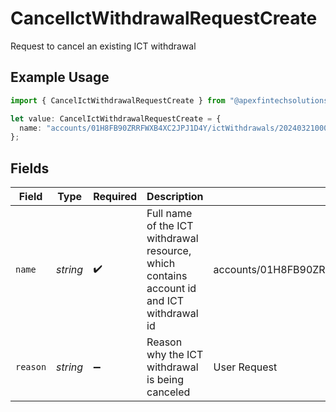 # CancelIctWithdrawalRequestCreate

Request to cancel an existing ICT withdrawal

## Example Usage

```typescript
import { CancelIctWithdrawalRequestCreate } from "@apexfintechsolutions/ascend-sdk/models/components";

let value: CancelIctWithdrawalRequestCreate = {
  name: "accounts/01H8FB90ZRRFWXB4XC2JPJ1D4Y/ictWithdrawals/20240321000472",
};
```

## Fields

| Field                                                                                     | Type                                                                                      | Required                                                                                  | Description                                                                               | Example                                                                                   |
| ----------------------------------------------------------------------------------------- | ----------------------------------------------------------------------------------------- | ----------------------------------------------------------------------------------------- | ----------------------------------------------------------------------------------------- | ----------------------------------------------------------------------------------------- |
| `name`                                                                                    | *string*                                                                                  | :heavy_check_mark:                                                                        | Full name of the ICT withdrawal resource, which contains account id and ICT withdrawal id | accounts/01H8FB90ZRRFWXB4XC2JPJ1D4Y/ictWithdrawals/20240321000472                         |
| `reason`                                                                                  | *string*                                                                                  | :heavy_minus_sign:                                                                        | Reason why the ICT withdrawal is being canceled                                           | User Request                                                                              |